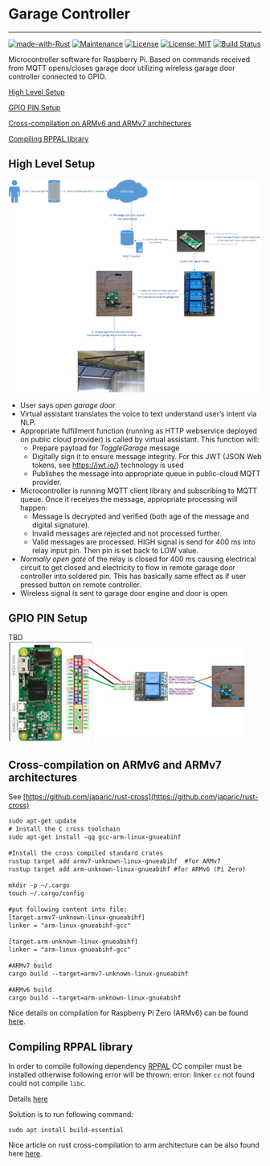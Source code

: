 # Garage Controller

---
[![made-with-Rust](https://img.shields.io/badge/Made%20with-Rust-1f425f.svg)](https://www.rust-lang.org/)
[![Maintenance](https://img.shields.io/badge/Maintained%3F-yes-green.svg)](../../graphs/commit-activity)
[![License](https://img.shields.io/badge/License-Apache-blue.svg)](LICENSE-APACHE)
[![License: MIT](https://img.shields.io/badge/License-MIT-yellow.svg)](LICENSE-MIT)
[![Build Status](https://travis-ci.org/jabber-tools/garage-controller.svg?branch=master)](https://travis-ci.org/jabber-tools/garage-controller)

Microcontroller software for Raspberry Pi. Based on commands received from MQTT opens/closes garage door utilizing wireless garage door controller connected to GPIO.

[High Level Setup](#high-level-setup)

[GPIO PIN Setup](#gpio-pin-setup)

[Cross-compilation on ARMv6 and ARMv7 architectures](#cross-compilation-on-armv6-and-armv7-architectures)

[Compiling RPPAL library](#compiling-rppal-library)

## High Level Setup
<img src="./examples/docs/img/e2e.png" /></br>

*	User says *open garage door*
*	Virtual assistant translates the voice to text understand user’s intent via NLP.
*	Appropriate fulfillment function (running as HTTP webservice deployed on public cloud provider) is called by virtual assistant. This function will:
       *	Prepare payload for *ToggleGarage* message
       *	Digitally sign it to ensure message integrity. For this JWT (JSON Web tokens, see https://jwt.io/) technology is used
       *	Publishes the message into appropriate queue in public-cloud MQTT provider. 
*	Microcontroller is running MQTT client library and subscribing to MQTT queue. Once it receives the message, appropriate processing will happen:
       * Message is decrypted and verified (both age of the message and digital signature). 
       * Invalid messages are rejected and not processed further.
       * Valid messages are processed. HIGH signal is send for 400 ms into relay input pin. Then pin is set back to LOW value.
*	*Normally open gate* of the relay is closed for 400 ms causing electrical circuit to get closed and electricity to flow in remote garage door controller into soldered pin. This has basically same effect as if user pressed button on remote controller. 
*	Wireless signal is sent to garage door engine and door is open


## GPIO PIN Setup
TBD</br>
<img height="200" src="./examples/docs/img/pin_setup.png" /></br>

## Cross-compilation on ARMv6 and ARMv7 architectures
See [https://github.com/japaric/rust-cross](https://github.com/japaric/rust-cross)
```
sudo apt-get update
# Install the C cross toolchain
sudo apt-get install -qq gcc-arm-linux-gnueabihf

#Install the cross compiled standard crates
rustup target add armv7-unknown-linux-gnueabihf  #for ARMv7 
rustup target add arm-unknown-linux-gnueabihf #for ARMv6 (Pi Zero)

mkdir -p ~/.cargo
touch ~/.cargo/config

#put following content into file:
[target.armv7-unknown-linux-gnueabihf]
linker = "arm-linux-gnueabihf-gcc"

[target.arm-unknown-linux-gnueabihf]
linker = "arm-linux-gnueabihf-gcc"

#ARMv7 build
cargo build --target=armv7-unknown-linux-gnueabihf

#ARMv6 build
cargo build --target=arm-unknown-linux-gnueabihf
```
Nice details on compilation for Raspberry Pi Zero (ARMv6) can be found [here](https://disconnected.systems/blog/rust-powered-rover/#setting-up-rust-for-cross-compiling).

## Compiling RPPAL library
In order to compile following dependency [RPPAL](https://github.com/golemparts/rppal) CC compiler must be installed otherwise following error will be thrown:
error: linker `cc` not found
could not compile `libc`.

Details [here](https://ostechnix.com/how-to-fix-rust-error-linker-cc-not-found-on-linux/)

Solution is to run following command:
```
sudo apt install build-essential
```
Nice article on rust cross-compilation to arm architecture can be also found here [here](https://www.growse.com/2020/04/26/adventures-in-rust-and-cross-compilation-for-the-raspberry-pi.html).

